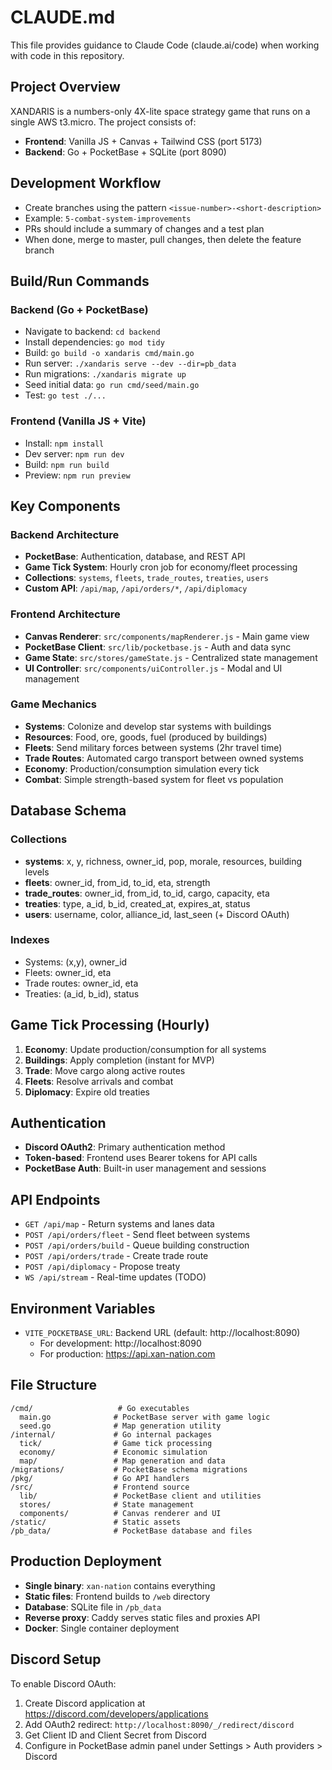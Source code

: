 # CLAUDE.md

This file provides guidance to Claude Code (claude.ai/code) when working with code in this repository.

## Project Overview
XANDARIS is a numbers-only 4X-lite space strategy game that runs on a single AWS t3.micro. The project consists of:
- **Frontend**: Vanilla JS + Canvas + Tailwind CSS (port 5173)
- **Backend**: Go + PocketBase + SQLite (port 8090)

## Development Workflow
- Create branches using the pattern `<issue-number>-<short-description>`
- Example: `5-combat-system-improvements`
- PRs should include a summary of changes and a test plan
- When done, merge to master, pull changes, then delete the feature branch

## Build/Run Commands

### Backend (Go + PocketBase)
- Navigate to backend: `cd backend`
- Install dependencies: `go mod tidy`
- Build: `go build -o xandaris cmd/main.go`
- Run server: `./xandaris serve --dev --dir=pb_data`
- Run migrations: `./xandaris migrate up`
- Seed initial data: `go run cmd/seed/main.go`
- Test: `go test ./...`

### Frontend (Vanilla JS + Vite)
- Install: `npm install`
- Dev server: `npm run dev`
- Build: `npm run build`
- Preview: `npm run preview`

## Key Components

### Backend Architecture
- **PocketBase**: Authentication, database, and REST API
- **Game Tick System**: Hourly cron job for economy/fleet processing
- **Collections**: `systems`, `fleets`, `trade_routes`, `treaties`, `users`
- **Custom API**: `/api/map`, `/api/orders/*`, `/api/diplomacy`

### Frontend Architecture
- **Canvas Renderer**: `src/components/mapRenderer.js` - Main game view
- **PocketBase Client**: `src/lib/pocketbase.js` - Auth and data sync
- **Game State**: `src/stores/gameState.js` - Centralized state management
- **UI Controller**: `src/components/uiController.js` - Modal and UI management

### Game Mechanics
- **Systems**: Colonize and develop star systems with buildings
- **Resources**: Food, ore, goods, fuel (produced by buildings)
- **Fleets**: Send military forces between systems (2hr travel time)
- **Trade Routes**: Automated cargo transport between owned systems
- **Economy**: Production/consumption simulation every tick
- **Combat**: Simple strength-based system for fleet vs population

## Database Schema

### Collections
- **systems**: x, y, richness, owner_id, pop, morale, resources, building levels
- **fleets**: owner_id, from_id, to_id, eta, strength
- **trade_routes**: owner_id, from_id, to_id, cargo, capacity, eta
- **treaties**: type, a_id, b_id, created_at, expires_at, status
- **users**: username, color, alliance_id, last_seen (+ Discord OAuth)

### Indexes
- Systems: (x,y), owner_id
- Fleets: owner_id, eta
- Trade routes: owner_id, eta
- Treaties: (a_id, b_id), status

## Game Tick Processing (Hourly)
1. **Economy**: Update production/consumption for all systems
2. **Buildings**: Apply completion (instant for MVP)
3. **Trade**: Move cargo along active routes
4. **Fleets**: Resolve arrivals and combat
5. **Diplomacy**: Expire old treaties

## Authentication
- **Discord OAuth2**: Primary authentication method
- **Token-based**: Frontend uses Bearer tokens for API calls
- **PocketBase Auth**: Built-in user management and sessions

## API Endpoints
- `GET /api/map` - Return systems and lanes data
- `POST /api/orders/fleet` - Send fleet between systems
- `POST /api/orders/build` - Queue building construction
- `POST /api/orders/trade` - Create trade route
- `POST /api/diplomacy` - Propose treaty
- `WS /api/stream` - Real-time updates (TODO)

## Environment Variables
- `VITE_POCKETBASE_URL`: Backend URL (default: http://localhost:8090)
  - For development: http://localhost:8090
  - For production: https://api.xan-nation.com

## File Structure
```
/cmd/                   # Go executables
  main.go              # PocketBase server with game logic
  seed.go              # Map generation utility
/internal/             # Go internal packages
  tick/                # Game tick processing
  economy/             # Economic simulation
  map/                 # Map generation and data
/migrations/           # PocketBase schema migrations
/pkg/                  # Go API handlers
/src/                  # Frontend source
  lib/                 # PocketBase client and utilities
  stores/              # State management
  components/          # Canvas renderer and UI
/static/               # Static assets
/pb_data/              # PocketBase database and files
```

## Production Deployment
- **Single binary**: `xan-nation` contains everything
- **Static files**: Frontend builds to `/web` directory
- **Database**: SQLite file in `/pb_data`
- **Reverse proxy**: Caddy serves static files and proxies API
- **Docker**: Single container deployment

## Discord Setup
To enable Discord OAuth:
1. Create Discord application at https://discord.com/developers/applications
2. Add OAuth2 redirect: `http://localhost:8090/_/redirect/discord`
3. Get Client ID and Client Secret from Discord
4. Configure in PocketBase admin panel under Settings > Auth providers > Discord